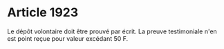# Article 1923

Le dépôt volontaire doit être prouvé par écrit. La preuve testimoniale n'en est point reçue pour valeur excédant 50 F.